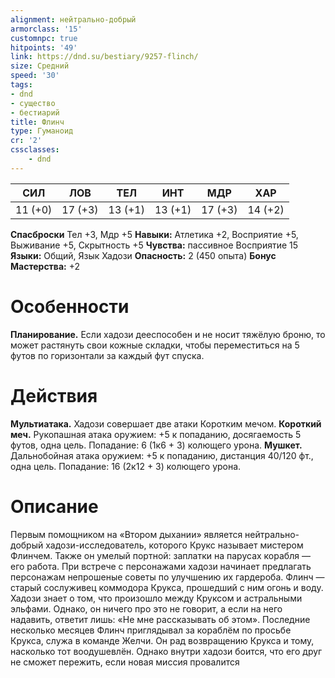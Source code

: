 ```yaml
---
alignment: нейтрально-добрый
armorclass: '15'
customnpc: true
hitpoints: '49'
link: https://dnd.su/bestiary/9257-flinch/
size: Средний
speed: '30'
tags:
- dnd
- существо
- бестиарий
title: Флинч
type: Гуманоид
cr: '2'
cssclasses:
    - dnd
---
```



| СИЛ | ЛОВ | ТЕЛ | ИНТ | МДР | ХАР |
|---|---|---|---|---|---|
| 11 (+0) | 17 (+3) | 13 (+1) | 13 (+1) | 17 (+3) | 14 (+2) |
**Спасброски** Тел +3, Мдр +5
**Навыки:** Атлетика +2, Восприятие +5, Выживание +5, Скрытность +5
**Чувства:** пассивное Восприятие 15
**Языки:** Общий, Язык Хадози
**Опасность:** 2 (450 опыта)
**Бонус Мастерства:** +2


# Особенности
**Планирование.** Если хадози дееспособен и не носит тяжёлую броню, то может растянуть свои кожные складки, чтобы переместиться на 5 футов по горизонтали за каждый фут спуска.


# Действия
**Мультиатака.** Хадози совершает две атаки Коротким мечом.
**Короткий меч.** Рукопашная атака оружием: +5 к попаданию, досягаемость 5 футов, одна цель. Попадание: 6 (1к6 + 3) колющего урона.
**Мушкет.** Дальнобойная атака оружием: +5 к попаданию, дистанция 40/120 фт., одна цель. Попадание: 16 (2к12 + 3) колющего урона.


# Описание
Первым помощником на «Втором дыхании» является нейтрально-добрый хадози-исследователь, которого Крукс называет мистером Флинчем. Также он умелый портной: заплатки на парусах корабля — его работа. При встрече с персонажами хадози начинает предлагать персонажам непрошеные советы по улучшению их гардероба. Флинч — старый сослуживец коммодора Крукса, прошедший с ним огонь и воду. Хадози знает о том, что произошло между Круксом и астральными эльфами. Однако, он ничего про это не говорит, а если на него надавить, ответит лишь: «Не мне рассказывать об этом». Последние несколько месяцев Флинч приглядывал за кораблём по просьбе Крукса, служа в команде Желчи. Он рад возвращению Крукса и тому, насколько тот воодушевлён. Однако внутри хадози боится, что его друг не сможет пережить, если новая миссия провалится